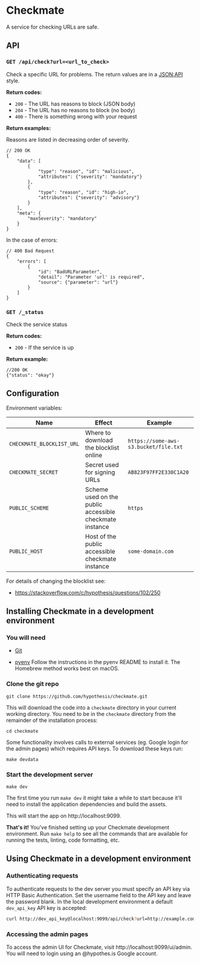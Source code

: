 Checkmate
=====

A service for checking URLs are safe.

API
---

### `GET /api/check?url=<url_to_check>`

Check a specific URL for problems. The return values are in a [JSON:API](https://jsonapi.org/) style.

**Return codes:**

 * `200` - The URL has reasons to block (JSON body)
 * `204` - The URL has no reasons to block (no body)
 * `400` - There is something wrong with your request

**Return examples:**

Reasons are listed in decreasing order of severity.

```json5
// 200 OK
{
    "data": [
        {
            "type": "reason", "id": "malicious",
            "attributes": {"severity": "mandatory"}
        },
        {
            "type": "reason", "id": "high-io",
            "attributes": {"severity": "advisory"}
        }
    ],
    "meta": {
        "maxSeverity": "mandatory"
    }
}
```

In the case of errors:

```json5
// 400 Bad Request
{
    "errors": [
        {
            "id": "BadURLParameter",
            "detail": "Parameter 'url' is required",
            "source": {"parameter": "url"}
        }
    ]
}
```

### `GET /_status`

Check the service status

**Return codes:**

 * `200` - If the service is up

**Return example:**

```json5
//200 OK
{"status": "okay"}
```

Configuration
-------------

Environment variables:

| Name | Effect | Example |
|------|--------|---------|
| `CHECKMATE_BLOCKLIST_URL`   | Where to download the blocklist online | `https://some-aws-s3.bucket/file.txt` |
| `CHECKMATE_SECRET` | Secret used for signing URLs | `AB823F97FF2E330C1A20`
| `PUBLIC_SCHEME` | Scheme used on the public accessible checkmate instance | `https`
| `PUBLIC_HOST` | Host of the public accessible checkmate instance | `some-domain.com`

For details of changing the blocklist see:

 * https://stackoverflow.com/c/hypothesis/questions/102/250


Installing Checkmate in a development environment
------------------------------------------------

### You will need

* [Git](https://git-scm.com/)

* [pyenv](https://github.com/pyenv/pyenv)
  Follow the instructions in the pyenv README to install it.
  The Homebrew method works best on macOS.

### Clone the git repo

    git clone https://github.com/hypothesis/checkmate.git

This will download the code into a `checkmate` directory in your current working
directory. You need to be in the `checkmate` directory from the remainder of the
installation process:

    cd checkmate

Some functionality involves calls to external services (eg. Google login for the
admin pages) which requires API keys. To download these keys run:

    make devdata

### Start the development server

    make dev

The first time you run `make dev` it might take a while to start because it'll
need to install the application dependencies and build the assets.

This will start the app on http://localhost:9099.

**That's it!** You’ve finished setting up your Checkmate development environment.
Run `make help` to see all the commands that are available for running the tests,
linting, code formatting, etc.


Using Checkmate in a development environment
--------------------------------------------

### Authenticating requests

To authenticate requests to the dev server you must specify an API key via
HTTP Basic Authentication. Set the username field to the API key and leave the
password blank. In the local development environment a default `dev_api_key` API
key is accepted:


```sh
curl http://dev_api_key@localhost:9099/api/check?url=http://example.com/
```

### Accessing the admin pages

To access the admin UI for Checkmate, visit http://localhost:9099/ui/admin.
You will need to login using an @hypothes.is Google account.
